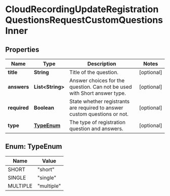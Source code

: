 

# CloudRecordingUpdateRegistrationQuestionsRequestCustomQuestionsInner


## Properties

| Name | Type | Description | Notes |
|------------ | ------------- | ------------- | -------------|
|**title** | **String** | Title of the question. |  [optional] |
|**answers** | **List&lt;String&gt;** | Answer choices for the question. Can not be used with Short answer type. |  [optional] |
|**required** | **Boolean** | State whether registrants are required to answer custom questions or not. |  [optional] |
|**type** | [**TypeEnum**](#TypeEnum) | The type of registration question and answers. |  [optional] |



## Enum: TypeEnum

| Name | Value |
|---- | -----|
| SHORT | &quot;short&quot; |
| SINGLE | &quot;single&quot; |
| MULTIPLE | &quot;multiple&quot; |



